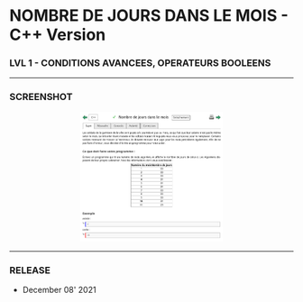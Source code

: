 # NOMBRE DE JOURS DANS LE MOIS - C++ Version
### LVL 1 - CONDITIONS AVANCEES, OPERATEURS BOOLEENS

---
### **SCREENSHOT**

<div align="center">
    <img
        src="https://github.com/Ayckinn/CPP/blob/main/FRANCE_IOI/LEVEL_01/7_Conditions_avancees_et_booleens/03_nombre_jours_dans_mois/todo.png"
        alt="DEMO"
        style="width:50%">
</div>

---
### **RELEASE**

- December 08' 2021